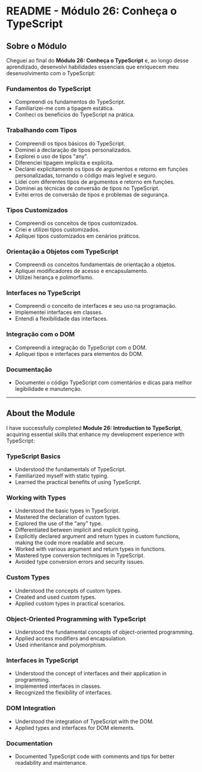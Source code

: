 
# README - Módulo 26: Conheça o TypeScript

## Sobre o Módulo

Cheguei ao final do **Módulo 26: Conheça o TypeScript** e, ao longo desse aprendizado, desenvolvi habilidades essenciais que enriquecem meu desenvolvimento com o TypeScript:

### Fundamentos do TypeScript
- Compreendi os fundamentos do TypeScript.
- Familiarizei-me com a tipagem estática.
- Conheci os benefícios do TypeScript na prática.

### Trabalhando com Tipos
- Compreendi os tipos básicos do TypeScript.
- Dominei a declaração de tipos personalizados.
- Explorei o uso de tipos "any".
- Diferenciei tipagem implícita e explícita.
- Declarei explicitamente os tipos de argumentos e retorno em funções personalizadas, tornando o código mais legível e seguro.
- Lidei com diferentes tipos de argumentos e retorno em funções.
- Dominei as técnicas de conversão de tipos no TypeScript.
- Evitei erros de conversão de tipos e problemas de segurança.

### Tipos Customizados
- Compreendi os conceitos de tipos customizados.
- Criei e utilizei tipos customizados.
- Apliquei tipos customizados em cenários práticos.

### Orientação a Objetos com TypeScript
- Compreendi os conceitos fundamentais de orientação a objetos.
- Apliquei modificadores de acesso e encapsulamento.
- Utilizei herança e polimorfismo.

### Interfaces no TypeScript
- Compreendi o conceito de interfaces e seu uso na programação.
- Implementei interfaces em classes.
- Entendi a flexibilidade das interfaces.

### Integração com o DOM
- Compreendi a integração do TypeScript com o DOM.
- Apliquei tipos e interfaces para elementos do DOM.

### Documentação
- Documentei o código TypeScript com comentários e dicas para melhor legibilidade e manutenção.

---

## About the Module

I have successfully completed **Module 26: Introduction to TypeScript**, acquiring essential skills that enhance my development experience with TypeScript:

### TypeScript Basics
- Understood the fundamentals of TypeScript.
- Familiarized myself with static typing.
- Learned the practical benefits of using TypeScript.

### Working with Types
- Understood the basic types in TypeScript.
- Mastered the declaration of custom types.
- Explored the use of the "any" type.
- Differentiated between implicit and explicit typing.
- Explicitly declared argument and return types in custom functions, making the code more readable and secure.
- Worked with various argument and return types in functions.
- Mastered type conversion techniques in TypeScript.
- Avoided type conversion errors and security issues.

### Custom Types
- Understood the concepts of custom types.
- Created and used custom types.
- Applied custom types in practical scenarios.

### Object-Oriented Programming with TypeScript
- Understood the fundamental concepts of object-oriented programming.
- Applied access modifiers and encapsulation.
- Used inheritance and polymorphism.

### Interfaces in TypeScript
- Understood the concept of interfaces and their application in programming.
- Implemented interfaces in classes.
- Recognized the flexibility of interfaces.

### DOM Integration
- Understood the integration of TypeScript with the DOM.
- Applied types and interfaces for DOM elements.

### Documentation
- Documented TypeScript code with comments and tips for better readability and maintenance.
